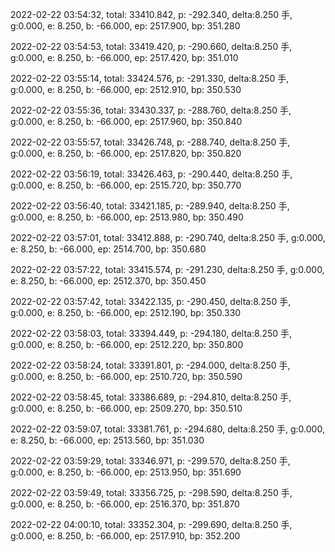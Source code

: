 2022-02-22 03:54:32, total: 33410.842, p: -292.340, delta:8.250 手, g:0.000, e: 8.250, b: -66.000, ep: 2517.900, bp: 351.280

2022-02-22 03:54:53, total: 33419.420, p: -290.660, delta:8.250 手, g:0.000, e: 8.250, b: -66.000, ep: 2517.420, bp: 351.010

2022-02-22 03:55:14, total: 33424.576, p: -291.330, delta:8.250 手, g:0.000, e: 8.250, b: -66.000, ep: 2512.910, bp: 350.530

2022-02-22 03:55:36, total: 33430.337, p: -288.760, delta:8.250 手, g:0.000, e: 8.250, b: -66.000, ep: 2517.960, bp: 350.840

2022-02-22 03:55:57, total: 33426.748, p: -288.740, delta:8.250 手, g:0.000, e: 8.250, b: -66.000, ep: 2517.820, bp: 350.820

2022-02-22 03:56:19, total: 33426.463, p: -290.440, delta:8.250 手, g:0.000, e: 8.250, b: -66.000, ep: 2515.720, bp: 350.770

2022-02-22 03:56:40, total: 33421.185, p: -289.940, delta:8.250 手, g:0.000, e: 8.250, b: -66.000, ep: 2513.980, bp: 350.490

2022-02-22 03:57:01, total: 33412.888, p: -290.740, delta:8.250 手, g:0.000, e: 8.250, b: -66.000, ep: 2514.700, bp: 350.680

2022-02-22 03:57:22, total: 33415.574, p: -291.230, delta:8.250 手, g:0.000, e: 8.250, b: -66.000, ep: 2512.370, bp: 350.450

2022-02-22 03:57:42, total: 33422.135, p: -290.450, delta:8.250 手, g:0.000, e: 8.250, b: -66.000, ep: 2512.190, bp: 350.330

2022-02-22 03:58:03, total: 33394.449, p: -294.180, delta:8.250 手, g:0.000, e: 8.250, b: -66.000, ep: 2512.220, bp: 350.800

2022-02-22 03:58:24, total: 33391.801, p: -294.000, delta:8.250 手, g:0.000, e: 8.250, b: -66.000, ep: 2510.720, bp: 350.590

2022-02-22 03:58:45, total: 33386.689, p: -294.810, delta:8.250 手, g:0.000, e: 8.250, b: -66.000, ep: 2509.270, bp: 350.510

2022-02-22 03:59:07, total: 33381.761, p: -294.680, delta:8.250 手, g:0.000, e: 8.250, b: -66.000, ep: 2513.560, bp: 351.030

2022-02-22 03:59:29, total: 33346.971, p: -299.570, delta:8.250 手, g:0.000, e: 8.250, b: -66.000, ep: 2513.950, bp: 351.690

2022-02-22 03:59:49, total: 33356.725, p: -298.590, delta:8.250 手, g:0.000, e: 8.250, b: -66.000, ep: 2516.370, bp: 351.870

2022-02-22 04:00:10, total: 33352.304, p: -299.690, delta:8.250 手, g:0.000, e: 8.250, b: -66.000, ep: 2517.910, bp: 352.200